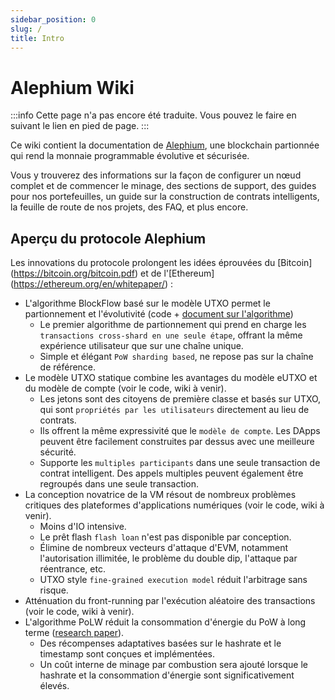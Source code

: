 ```yaml
---
sidebar_position: 0
slug: /
title: Intro
---
```


# Alephium Wiki

:::info
Cette page n'a pas encore été traduite. Vous pouvez le faire en suivant le lien en pied de page.
:::

Ce wiki contient la documentation de [Alephium](https://github.com/alephium/alephium), une blockchain partionnée qui rend la monnaie programmable évolutive et sécurisée.

Vous y trouverez des informations sur la façon de configurer un nœud complet et de commencer le minage, des sections de support, des guides pour nos portefeuilles, un guide sur la construction de contrats intelligents, la feuille de route de nos projets, des FAQ, et plus encore.


## Aperçu du protocole Alephium

Les innovations du protocole prolongent les idées éprouvées du [Bitcoin] (https://bitcoin.org/bitcoin.pdf) et de l'[Ethereum] (https://ethereum.org/en/whitepaper/) :

- L'algorithme BlockFlow basé sur le modèle UTXO permet le partionnement et l'évolutivité (code + [document sur l'algorithme](https://github.com/alephium/research/blob/master/alephium.pdf))
  - Le premier algorithme de partionnement qui prend en charge les `transactions cross-shard en une seule étape`, offrant la même expérience utilisateur que sur une chaîne unique.
  - Simple et élégant `PoW sharding based`, ne repose pas sur la chaîne de référence.
- Le modèle UTXO statique combine les avantages du modèle eUTXO et du modèle de compte (voir le code, wiki à venir).
  - Les jetons sont des citoyens de première classe et basés sur UTXO, qui sont `propriétés par les utilisateurs` directement au lieu de contrats.
  - Ils offrent la même expressivité que le `modèle de compte`. Les DApps peuvent être facilement construites par dessus avec une meilleure sécurité.
  - Supporte les `multiples participants` dans une seule transaction de contrat intelligent. Des appels multiples peuvent également être regroupés dans une seule transaction.
- La conception novatrice de la VM résout de nombreux problèmes critiques des plateformes d'applications numériques (voir le code, wiki à venir).
  - Moins d'IO intensive.
  - Le prêt flash `flash loan` n'est pas disponible par conception.
  - Élimine de nombreux vecteurs d'attaque d'EVM, notamment l'autorisation illimitée, le problème du double dip, l'attaque par réentrance, etc.
  - UTXO style `fine-grained execution model` réduit l'arbitrage sans risque.
- Atténuation du front-running par l'exécution aléatoire des transactions (voir le code, wiki à venir).
- L'algorithme PoLW réduit la consommation d'énergie du PoW à long terme ([research paper](https://github.com/alephium/research/blob/master/polw.pdf)).
  - Des récompenses adaptatives basées sur le hashrate et le timestamp sont conçues et implémentées.
  - Un coût interne de minage par combustion sera ajouté lorsque le hashrate et la consommation d'énergie sont significativement élevés.
